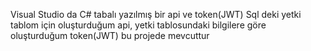 Visual Studio da C# tabalı yazılmış bir api ve token(JWT)
Sql deki yetki tablom için oluşturduğum api,
yetki tablosundaki bilgilere göre oluşturduğum token(JWT) bu projede mevcuttur
